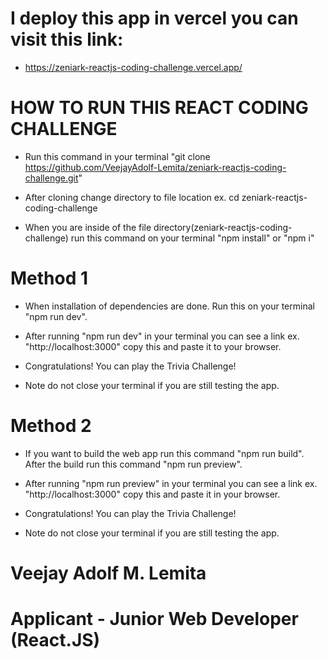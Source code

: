 # I deploy this app in vercel you can visit this link:

- https://zeniark-reactjs-coding-challenge.vercel.app/

# HOW TO RUN THIS REACT CODING CHALLENGE

- Run this command in your terminal "git clone https://github.com/VeejayAdolf-Lemita/zeniark-reactjs-coding-challenge.git"

- After cloning change directory to file location ex. cd zeniark-reactjs-coding-challenge

- When you are inside of the file directory(zeniark-reactjs-coding-challenge) run this command on your terminal "npm install" or "npm i"

# Method 1

- When installation of dependencies are done. Run this on your terminal "npm run dev".

- After running "npm run dev" in your terminal you can see a link ex. "http://localhost:3000" copy this and paste it to your browser.

- Congratulations! You can play the Trivia Challenge!

- Note do not close your terminal if you are still testing the app.

# Method 2

- If you want to build the web app run this command "npm run build". After the build run this command "npm run preview".

- After running "npm run preview" in your terminal you can see a link ex. "http://localhost:3000" copy this and paste it in your browser.

- Congratulations! You can play the Trivia Challenge!

- Note do not close your terminal if you are still testing the app.

# Veejay Adolf M. Lemita

# Applicant - Junior Web Developer (React.JS)

